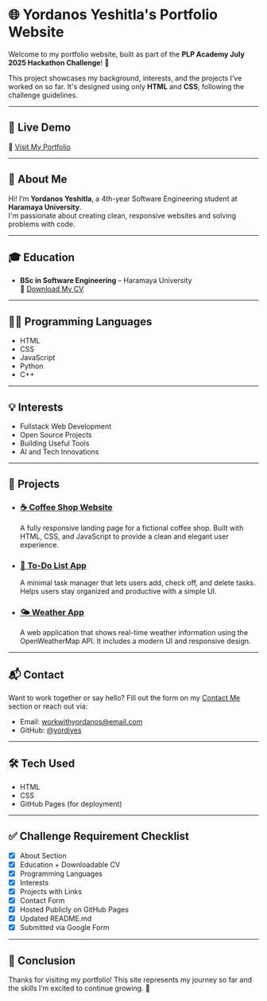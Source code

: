 # 🌐 Yordanos Yeshitla's Portfolio Website

Welcome to my portfolio website, built as part of the **PLP Academy July 2025 Hackathon Challenge**! 🚀

This project showcases my background, interests, and the projects I’ve worked on so far. It's designed using only **HTML** and **CSS**, following the challenge guidelines.

---

## 📌 Live Demo

🔗 [Visit My Portfolio](https://personal-portfolio-sigma-ebon.vercel.app/)

---

## 🧠 About Me

Hi! I’m **Yordanos Yeshitla**, a 4th-year Software Engineering student at **Haramaya University**.  
I'm passionate about creating clean, responsive websites and solving problems with code.

---

## 🎓 Education

- **BSc in Software Engineering** – Haramaya University  
📄 [Download My CV](https://drive.google.com/file/d/1-pM3JWx8NByIOenYsm9eYrJ-vicd76A4/view)

---

## 🧑‍💻 Programming Languages

- HTML  
- CSS  
- JavaScript  
- Python  
- C++  

---

## 💡 Interests

- Fullstack Web Development  
- Open Source Projects  
- Building Useful Tools  
- AI and Tech Innovations  

---

## 🚀 Projects

- ### [☕ Coffee Shop Website](https://github.com/yordiyes/Coffee-Shop-Site)  
  A fully responsive landing page for a fictional coffee shop. Built with HTML, CSS, and JavaScript to provide a clean and elegant user experience.

- ### [📝 To-Do List App](https://github.com/yordiyes/To-Do-List-App)  
  A minimal task manager that lets users add, check off, and delete tasks. Helps users stay organized and productive with a simple UI.

- ### [🌤️ Weather App](https://github.com/yordiyes/Weather-Web-App)  
  A web application that shows real-time weather information using the OpenWeatherMap API. It includes a modern UI and responsive design.

---

## 📬 Contact

Want to work together or say hello? Fill out the form on my [Contact Me](https://personal-portfolio-sigma-ebon.vercel.app/#contact) section or reach out via:

- Email: workwithyordanos@email.com  
- GitHub: [@yordiyes](https://github.com/yordiyes)

---

## 🛠 Tech Used

- HTML  
- CSS  
- GitHub Pages (for deployment)

---

## ✅ Challenge Requirement Checklist

- [x] About Section  
- [x] Education + Downloadable CV  
- [x] Programming Languages  
- [x] Interests  
- [x] Projects with Links  
- [x] Contact Form  
- [x] Hosted Publicly on GitHub Pages  
- [x] Updated README.md  
- [x] Submitted via Google Form

---

## 🏁 Conclusion

Thanks for visiting my portfolio! This site represents my journey so far and the skills I’m excited to continue growing. 🙌
